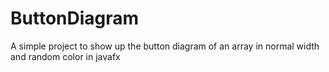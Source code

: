 # ButtonDiagram
 A simple project to show up the button diagram of an array in normal width and random color in javafx
